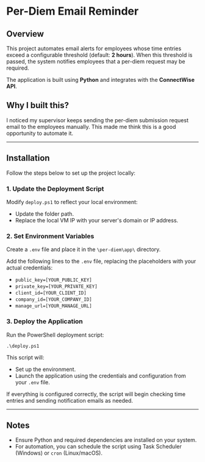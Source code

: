 # Per-Diem Email Reminder

## Overview

This project automates email alerts for employees whose time entries exceed a configurable threshold (default: **2 hours**). When this threshold is passed, the system notifies employees that a per-diem request may be required.

The application is built using **Python** and integrates with the **ConnectWise API**.

## Why I built this?

I noticed my supervisor keeps sending the per-diem submission request email to the employees manually. This made me think this is a good opportunity to automate it.

---

## Installation

Follow the steps below to set up the project locally:

### 1. Update the Deployment Script

Modify `deploy.ps1` to reflect your local environment:

- Update the folder path.
- Replace the local VM IP with your server's domain or IP address.

### 2. Set Environment Variables

Create a `.env` file and place it in the `\per-diem\app\` directory.

Add the following lines to the `.env` file, replacing the placeholders with your actual credentials:

- `public_key=[YOUR_PUBLIC_KEY]`
- `private_key=[YOUR_PRIVATE_KEY]`
- `client_id=[YOUR_CLIENT_ID]`
- `company_id=[YOUR_COMPANY_ID]`
- `manage_url=[YOUR_MANAGE_URL]`

### 3. Deploy the Application

Run the PowerShell deployment script:

`.\deploy.ps1`

This script will:

- Set up the environment.
- Launch the application using the credentials and configuration from your `.env` file.

If everything is configured correctly, the script will begin checking time entries and sending notification emails as needed.

---

## Notes

- Ensure Python and required dependencies are installed on your system.
- For automation, you can schedule the script using Task Scheduler (Windows) or `cron` (Linux/macOS).
